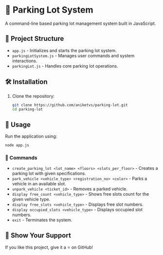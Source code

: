 # 🚗 Parking Lot System

A command-line based parking lot management system built in JavaScript.

## 📂 Project Structure

- `app.js` - Initializes and starts the parking lot system.
- `parkingLotSystem.js` - Manages user commands and system interactions.
- `parkingLot.js` - Handles core parking lot operations.

## 🛠 Installation

1. Clone the repository:
   ```sh
   git clone https://github.com/aniketvs/parking-lot.git
   cd parking-lot
   ```

## 🚀 Usage

Run the application using:
```sh
node app.js
```

### 🔹 Commands

- `create_parking_lot <lot_name> <floors> <slots_per_floor>` - Creates a parking lot with given specifications.
- `park_vehicle <vehicle_type> <registration_no> <color>` - Parks a vehicle in an available slot.
- `unpark_vehicle <ticket_id>` - Removes a parked vehicle.
- `display free_count <vehicle_type>` - Shows free slots count for the given vehicle type.
- `display free_slots <vehicle_type>` - Displays free slot numbers.
- `display occupied_slots <vehicle_type>` - Displays occupied slot numbers.
- `exit` - Terminates the system.

## 🌟 Show Your Support
If you like this project, give it a ⭐ on GitHub!


